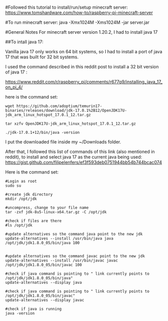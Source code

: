 #Followed this tutorial to install/run/setup minecraft server:
https://www.tomshardware.com/how-to/raspberry-pi-minecraft-server


#To run minecraft server:
java -Xmx1024M -Xms1024M -jar server.jar


#General Notes
For minecraft server version 1.20.2, I had to install java 17

##To intall java 17:

Vanilla java 17 only works on 64 bit systems, so I had to install a port of java 17 that was built for 32 bit systems. 

I used the command described in this reddit post to install a 32 bit version of java 17 : 

https://www.reddit.com/r/raspberry_pi/comments/r677q9/installing_java_17_on_pi_4/

here is the command set:
```
wget https://github.com/adoptium/temurin17-binaries/releases/download/jdk-17.0.1%2B12/OpenJDK17U-jdk_arm_linux_hotspot_17.0.1_12.tar.gz

tar xzfv OpenJDK17U-jdk_arm_linux_hotspot_17.0.1_12.tar.gz

./jdk-17.0.1+12/bin/java -version
```

I put the downloaded file inside my ~/Downloads folder.

After that, I followed this list of commands of this link (also mentioned in reddit), to install and select java 17 as the current java being used:
https://gist.github.com/filipelenfers/ef3f593deb0751944bb54b744bcac074

Here is the command set:
```
#Login as root
sudo su

#create jdk directory
mkdir /opt/jdk

#uncompress, change to your file name
tar -zxf jdk-8u5-linux-x64.tar.gz -C /opt/jdk

#check if files are there
#ls /opt/jdk

#update alternatives so the command java point to the new jdk 
update-alternatives --install /usr/bin/java java /opt/jdk/jdk1.8.0_05/bin/java 100


#update alternatives so the command javac point to the new jdk 
update-alternatives --install /usr/bin/javac javac /opt/jdk/jdk1.8.0_05/bin/javac 100

#check if java command is pointing to " link currently points to /opt/jdk/jdk1.8.0_05/bin/java"
update-alternatives --display java

#check if java command is pointing to " link currently points to /opt/jdk/jdk1.8.0_05/bin/javac"
update-alternatives --display javac

#check if java is running
java -version
```
